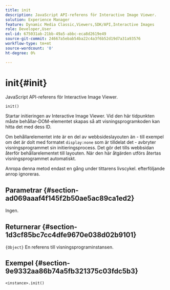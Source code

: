 ```yaml
---
title: init
description: JavaScript API-referens för Interactive Image Viewer.
solution: Experience Manager
feature: Dynamic Media Classic,Viewers,SDK/API,Interactive Images
role: Developer,User
exl-id: 675031ab-21bb-49a5-abbc-eca8d2619e49
source-git-commit: 24667a5ebab54ba22c4a3f6b52d19d7a31a93576
workflow-type: tm+mt
source-wordcount: '0'
ht-degree: 0%

---
```


# init{#init}

JavaScript API-referens för Interactive Image Viewer.

`init()`

Startar initieringen av Interactive Image Viewer. Vid den här tidpunkten måste behållar-DOM-elementet skapas så att visningsprogramkoden kan hitta det med dess ID.

Om behållarelementet inte är en del av webbsideslayouten än - till exempel om det är dolt med formatet `display:none` som är tilldelat det - avbryter visningsprogrammet sin initieringsprocess. Det gör det tills webbsidan återför behållarelementet till layouten. När den här åtgärden utförs återtas visningsprogrammet automatiskt.

Anropa denna metod endast en gång under tittarens livscykel. efterföljande anrop ignoreras.

## Parametrar {#section-ad069aaaf4f145f2b50ae5ac89ca1ed2}

Ingen.

## Returnerar {#section-1d3cf85bc7cc4dfe9670e038d02b9101}

`{Object}` En referens till visningsprograminstansen.

## Exempel {#section-9e9332aa86b74a5fb321375c03fdc5b3}

```
<instance>.init()
```
